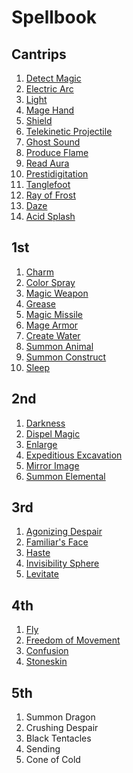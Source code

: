 # Spellbook

## Cantrips

1. [Detect Magic](https://pf2.d20pfsrd.com/spell/detect-magic/)
1. [Electric Arc](https://pf2.d20pfsrd.com/spell/electric-arc/)
1. [Light](https://pf2.d20pfsrd.com/spell/light/)
1. [Mage Hand](https://pf2.d20pfsrd.com/spell/mage-hand/)
1. [Shield](https://pf2.d20pfsrd.com/spell/shield/)
1. [Telekinetic Projectile](https://pf2.d20pfsrd.com/spell/telekinetic-projectile/)
1. [Ghost Sound](https://pf2.d20pfsrd.com/spell/ghost-sound/)
1. [Produce Flame](https://pf2.d20pfsrd.com/spell/produce-flame/)
1. [Read Aura](https://pf2.d20pfsrd.com/spell/read-aura/)
1. [Prestidigitation](https://pf2.d20pfsrd.com/spell/prestidigitation/)
1. [Tanglefoot](https://pf2srd.com/spell/tanglefoot/)
1. [Ray of Frost](https://pf2.d20pfsrd.com/spell/ray-of-frost/)
1. [Daze](https://pf2.d20pfsrd.com/spell/daze/)
1. [Acid Splash](https://pf2.d20pfsrd.com/spell/acid-splash/)

## 1st

1. [Charm](https://pf2srd.com/spell/charm/)
1. [Color Spray](https://pf2.d20pfsrd.com/spell/color-spray/)
1. [Magic Weapon](https://pf2.d20pfsrd.com/spell/magic-weapon/)
1. [Grease](https://pf2.d20pfsrd.com/spell/grease/)
1. [Magic Missile](https://pf2.d20pfsrd.com/spell/magic-missile/)
1. [Mage Armor](https://pf2.d20pfsrd.com/spell/mage-armor/)
1. [Create Water](https://pf2.d20pfsrd.com/spell/create-water/)
1. [Summon Animal](https://2e.aonprd.com/Spells.aspx?ID=316)
1. [Summon Construct](https://2e.aonprd.com/Spells.aspx?ID=318)
1. [Sleep](https://pf2.d20pfsrd.com/spell/sleep/)

## 2nd

1. [Darkness](https://pf2.d20pfsrd.com/spell/darkness/)
1. [Dispel Magic](https://pf2.d20pfsrd.com/spell/dispel-magic/)
1. [Enlarge](https://pf2.d20pfsrd.com/spell/enlarge/)
1. [Expeditious Excavation](https://pf2.d20pfsrd.com/spell/expeditious-excavation)
1. [Mirror Image](https://pf2.d20pfsrd.com/spell/mirror-image/)
1. [Summon Elemental](https://2e.aonprd.com/Spells.aspx?ID=320)

## 3rd

1. [Agonizing Despair](https://pf2.d20pfsrd.com/spell/agonizing-despair/)
1. [Familiar's Face](https://pf2.d20pfsrd.com/spell/familiars-face/)
1. [Haste](https://pf2.d20pfsrd.com/spell/haste/)
1. [Invisibility Sphere](https://pf2.d20pfsrd.com/spell/invisibility-sphere/)
1. [Levitate](https://pf2.d20pfsrd.com/spell/levitate/)

## 4th

1. [Fly](https://pf2.d20pfsrd.com/spell/fly/)
1. [Freedom of Movement](https://pf2.d20pfsrd.com/spell/freedom-of-movement/)
1. [Confusion](https://pf2.d20pfsrd.com/spell/confusion/)
1. [Stoneskin](https://pf2.d20pfsrd.com/spell/stoneskin/)

## 5th

1. Summon Dragon
2. Crushing Despair
3. Black Tentacles
4. Sending
5. Cone of Cold
